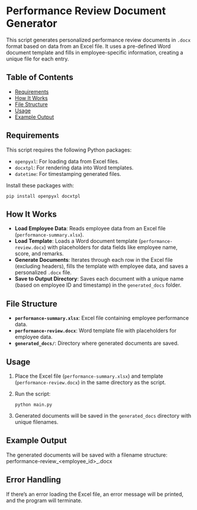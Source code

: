 # Performance Review Document Generator

This script generates personalized performance review documents in `.docx` format based on data from an Excel file. It uses a pre-defined Word document template and fills in employee-specific information, creating a unique file for each entry.

## Table of Contents
- [Requirements](#requirements)
- [How It Works](#how-it-works)
- [File Structure](#file-structure)
- [Usage](#usage)
- [Example Output](#example-output)

## Requirements
This script requires the following Python packages:
- `openpyxl`: For loading data from Excel files.
- `docxtpl`: For rendering data into Word templates.
- `datetime`: For timestamping generated files.

Install these packages with:

 `pip install openpyxl docxtpl`

## How It Works
- **Load Employee Data**: Reads employee data from an Excel file (`performance-summary.xlsx`).
- **Load Template**: Loads a Word document template (`performance-review.docx`) with placeholders for data fields like employee name, score, and remarks.
- **Generate Documents**: Iterates through each row in the Excel file (excluding headers), fills the template with employee data, and saves a personalized `.docx` file.
- **Save to Output Directory**: Saves each document with a unique name (based on employee ID and timestamp) in the `generated_docs` folder.

## File Structure
- **`performance-summary.xlsx`**: Excel file containing employee performance data.
- **`performance-review.docx`**: Word template file with placeholders for employee data.
- **`generated_docs/`**: Directory where generated documents are saved.

## Usage
1. Place the Excel file (`performance-summary.xlsx`) and template (`performance-review.docx`) in the same directory as the script.
2. Run the script:
   
   `python main.py`
   
3. Generated documents will be saved in the `generated_docs` directory with unique filenames.

## Example Output
The generated documents will be saved with a filename structure: performance-review_<employee_id>_<timestamp>.docx


## Error Handling
If there’s an error loading the Excel file, an error message will be printed, and the program will terminate.

